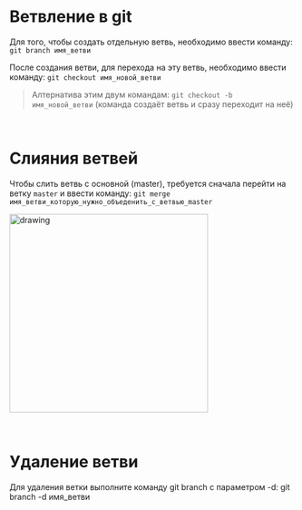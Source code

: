 # Ветвление в git
Для того, чтобы создать отдельную ветвь, необходимо ввести команду: `git branch имя_ветви`

После создания ветви, для перехода на эту ветвь, необходимо ввести команду: `git checkout имя_новой_ветви`
> Алтернатива этим двум командам: `git checkout -b имя_новой_ветви` (команда создаёт ветвь и сразу переходит на неё)

&nbsp;
# Слияния ветвей
Чтобы слить ветвь с основной (master), требуется сначала перейти на ветку `master` и ввести команду: `git merge имя_ветви_которую_нужно_объеденить_с_ветвью_master`

<img src="../images/brange.png" alt="drawing" width="350"/>

&nbsp;
# Удаление ветви
Для удаления ветки выполните команду git branch с параметром -d: git branch -d имя_ветви